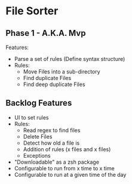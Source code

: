 # File Sorter

## Phase 1 - A.K.A. Mvp

Features:

- Parse a set of rules (Define syntax structure)
- Rules:
  - Move Files into a sub-directory
  - Find duplicate Files
  - Find deep duplicate Files

## Backlog Features

- UI to set rules
- Rules:
  - Read regex to find files
  - Delete Files
  - Detect how old a file is
  - Addition of rules (x files and x files)
  - Exceptions
- "Downloadable" as a zsh package
- Configurable to run from x time to x time
- Configurable to run at a given time of the day

